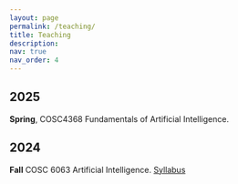 ```yaml
---
layout: page
permalink: /teaching/
title: Teaching
description: 
nav: true
nav_order: 4
---
```


## 2025
**Spring**, COSC4368 Fundamentals of Artificial Intelligence. 

## 2024
**Fall** COSC 6063 Artificial Intelligence. [Syllabus](https://jyang-ai.github.io/assets/pdf/Syllabus_AI_2024_Fall.pdf)


